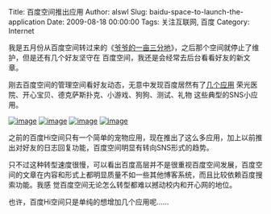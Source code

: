 Title: 百度空间推出应用
Author: alswl
Slug: baidu-space-to-launch-the-application
Date: 2009-08-18 00:00:00
Tags: 关注互联网, 百度
Category: Internet

我是五月份从百度空间转过来的《[爷爷的一亩三分地](http://hi.baidu.com/alswl)》，之后那个空间就停止了维护，但是还有几个好友坚守在
百度空间，我还是会经常去后台看看好友的新文章。

刚去百度空间的管理空间看好友动态，无意中发现百度居然有了[几个应用](http://apps.hi.baidu.com/apps)
荣光医院、开心宝贝、德克萨斯扑克、小游戏、狗狗、测试、礼物 这些典型的SNS小应用。

[![image](https://ohsolnxaa.qnssl.com/upload_dropbox/201612/404.gif)](http://apps.hi.baidu.com/ow/app/cover//24/10023.gif)
[![image](https://ohsolnxaa.qnssl.com/upload_dropbox/201612/404.gif)](http://apps.hi.baidu.com/ow/app/cover//28/10027.jpg)
[![image](https://ohsolnxaa.qnssl.com/upload_dropbox/201612/404.gif)](http://apps.hi.baidu.com/ow/app/cover//27/10026.jpg)
[![image](https://ohsolnxaa.qnssl.com/upload_dropbox/201612/404.gif)](http://apps.hi.baidu.com/ow/app/cover//6/10005.jpg)

之前的百度Hi空间只有一个简单的宠物应用，现在推出了这么多应用，加上以前推出对好友的日志回复功能，百度空间明显有转向SNS形式的趋势。

只不过这种转型速度很慢，可以看出百度高层并不是很重视百度空间发展，百度空间的文章在内容和形式上都明显质量不如一些其他博客系统，而且比较依赖百度搜索功能。我感
觉百度空间无论怎么转型都难以撼动校内和开心网的地位。

也许，百度Hi空间只是单纯的想增加几个应用呢……

